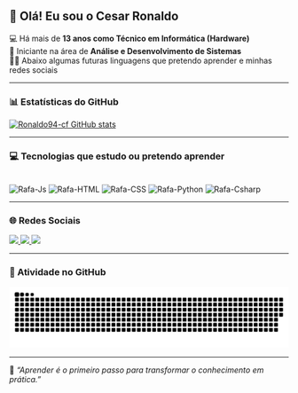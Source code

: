 ## 👋 Olá! Eu sou o Cesar Ronaldo  

💻 Há mais de **13 anos como Técnico em Informática (Hardware)**  
📘 Iniciante na área de **Análise e Desenvolvimento de Sistemas**  
👨‍💻 Abaixo algumas futuras linguagens que pretendo aprender e minhas redes sociais  

---

### 📊 Estatísticas do GitHub  
[![Ronaldo94-cf GitHub stats](https://github-readme-stats.vercel.app/api?username=Ronaldo94-cf&show_icons=true&theme=transparent)](https://github.com/Ronaldo94-cf/github-readme-stats)

---

### 💻 Tecnologias que estudo ou pretendo aprender  
<div style="display: inline_block"><br>
  <img align="center" alt="Rafa-Js" height="40" width="40" src="https://cdn.jsdelivr.net/gh/devicons/devicon/icons/javascript/javascript-plain.svg">
  <img align="center" alt="Rafa-HTML" height="40" width="40" src="https://cdn.jsdelivr.net/gh/devicons/devicon/icons/html5/html5-original.svg">
  <img align="center" alt="Rafa-CSS" height="40" width="40" src="https://cdn.jsdelivr.net/gh/devicons/devicon/icons/css3/css3-original.svg">
  <img align="center" alt="Rafa-Python" height="40" width="40" src="https://cdn.jsdelivr.net/gh/devicons/devicon/icons/python/python-original.svg">
  <img align="center" alt="Rafa-Csharp" height="40" width="40" src="https://cdn.jsdelivr.net/gh/devicons/devicon/icons/csharp/csharp-original.svg">
</div>

---

### 🌐 Redes Sociais  
<div> 
  <a href="https://instagram.com/cesar_ronaldo94" target="_blank">
    <img src="https://img.shields.io/badge/-Instagram-%23E4405F?style=for-the-badge&logo=instagram&logoColor=white">
  </a>
  <a href="mailto:cesar_ronaldo94@hotmail.com" target="_blank">
    <img src="https://img.shields.io/badge/-Hotmail-%23333?style=for-the-badge&logo=microsoft-outlook&logoColor=white">
  </a>
  <a href="https://www.linkedin.com/in/cesar-ronaldo-b78b04172/" target="_blank">
    <img src="https://img.shields.io/badge/-LinkedIn-%230077B5?style=for-the-badge&logo=linkedin&logoColor=white">
  </a>
</div>

---

### 🐍 Atividade no GitHub  
<picture>
  <source media="(prefers-color-scheme: dark)" srcset="https://raw.githubusercontent.com/Ronaldo94-cf/Lord/output/github-contribution-grid-snake-dark.svg">
  <source media="(prefers-color-scheme: light)" srcset="https://raw.githubusercontent.com/Ronaldo94-cf/Lord/output/github-contribution-grid-snake.svg">
  <img alt="GitHub contribution grid snake animation" src="https://raw.githubusercontent.com/Ronaldo94-cf/Lord/output/github-contribution-grid-snake.svg">
</picture>

---

🧠 *“Aprender é o primeiro passo para transformar o conhecimento em prática.”*
